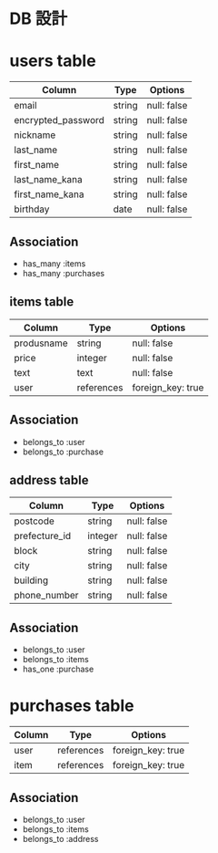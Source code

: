 # DB 設計

# users table

| Column             | Type                | Options                 |
|--------------------|---------------------|-------------------------|
| email              | string              | null: false             |
| encrypted_password | string              | null: false             |
| nickname           | string              | null: false             |
| last_name          | string              | null: false             |
| first_name         | string              | null: false             |
| last_name_kana     | string              | null: false             |
| first_name_kana    | string              | null: false             |
| birthday           | date                | null: false             |

## Association
 * has_many :items
 * has_many :purchases

 ## items table

| Column            | Type               | Options                   |
|--------------------|---------------------|-------------------------|
| produsname         | string              | null: false             |
| price              | integer             | null: false             |
| text               | text                | null: false             |
| user               |references           | foreign_key: true       |

## Association

- belongs_to :user
- belongs_to    :purchase

## address table

| Column            | Type               | Options                   |
|--------------------|---------------------|-------------------------|
| postcode           | string              | null: false             |
| prefecture_id      | integer             | null: false             |
| block              | string              | null: false             |
| city               | string              | null: false             |
| building           | string              | null: false             |
| phone_number       | string              | null: false             |

## Association

- belongs_to :user
- belongs_to :items
- has_one    :purchase

# purchases table

| Column            | Type               | Options                   |
|--------------------|---------------------|-------------------------|
| user               |references           | foreign_key: true       |
| item               |references           | foreign_key: true       |

## Association
- belongs_to :user
- belongs_to :items
- belongs_to :address